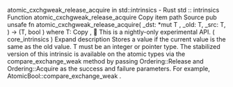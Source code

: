 atomic_cxchgweak_release_acquire in std::intrinsics - Rust
std
::
intrinsics
Function
atomic_cxchgweak_release_acquire
Copy item path
Source
pub unsafe fn atomic_cxchgweak_release_acquire<T>(
    _dst:
*mut T
,
    _old: T,
    _src: T,
) -> (T,
bool
)
where
    T:
Copy
,
🔬
This is a nightly-only experimental API. (
core_intrinsics
)
Expand description
Stores a value if the current value is the same as the
old
value.
T
must be an integer or pointer type.
The stabilized version of this intrinsic is available on the
atomic
types via the
compare_exchange_weak
method by passing
Ordering::Release
and
Ordering::Acquire
as the success and failure parameters.
For example,
AtomicBool::compare_exchange_weak
.